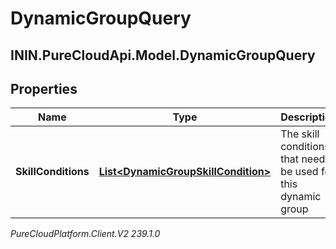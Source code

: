 # DynamicGroupQuery

## ININ.PureCloudApi.Model.DynamicGroupQuery

## Properties

|Name | Type | Description | Notes|
|------------ | ------------- | ------------- | -------------|
| **SkillConditions** | [**List&lt;DynamicGroupSkillCondition&gt;**](DynamicGroupSkillCondition) | The skill conditions that need to be used for this dynamic group | |



_PureCloudPlatform.Client.V2 239.1.0_
